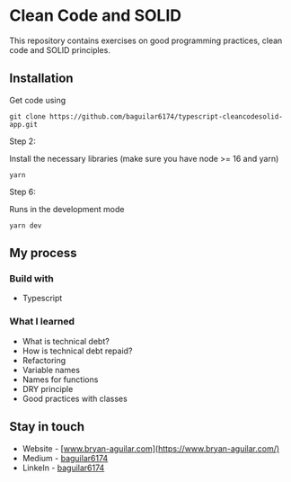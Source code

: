 # Clean Code and SOLID

This repository contains exercises on good programming practices, clean code and SOLID principles.

## Installation

Get code using

```
git clone https://github.com/baguilar6174/typescript-cleancodesolid-app.git
```

Step 2:

Install the necessary libraries (make sure you have node >= 16 and yarn)

```
yarn
```

Step 6:

Runs in the development mode

```
yarn dev
```

## My process

### Build with

- Typescript

### What I learned

- What is technical debt?
- How is technical debt repaid?
- Refactoring
- Variable names
- Names for functions
- DRY principle
- Good practices with classes

## Stay in touch

- Website - [www.bryan-aguilar.com](https://www.bryan-aguilar.com/)
- Medium - [baguilar6174](https://baguilar6174.medium.com/)
- LinkeIn - [baguilar6174](https://www.linkedin.com/in/baguilar6174)
